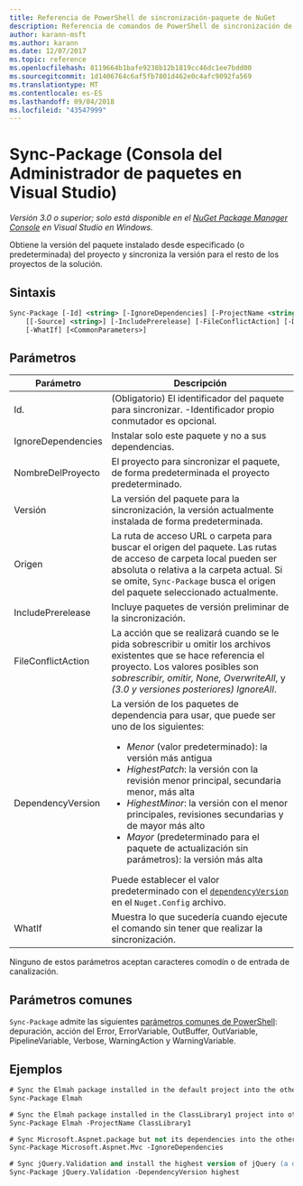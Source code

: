 ```yaml
---
title: Referencia de PowerShell de sincronización-paquete de NuGet
description: Referencia de comandos de PowerShell de sincronización de paquete en la consola de administrador de paquetes de NuGet en Visual Studio.
author: karann-msft
ms.author: karann
ms.date: 12/07/2017
ms.topic: reference
ms.openlocfilehash: 8119664b1bafe9238b12b1819cc46dc1ee7bdd00
ms.sourcegitcommit: 1d1406764c6af5fb7801d462e0c4afc9092fa569
ms.translationtype: MT
ms.contentlocale: es-ES
ms.lasthandoff: 09/04/2018
ms.locfileid: "43547999"
---
```

# <a name="sync-package-package-manager-console-in-visual-studio"></a>Sync-Package (Consola del Administrador de paquetes en Visual Studio)

*Versión 3.0 o superior; solo está disponible en el [NuGet Package Manager Console](package-manager-console.md) en Visual Studio en Windows.*

Obtiene la versión del paquete instalado desde especificado (o predeterminada) del proyecto y sincroniza la versión para el resto de los proyectos de la solución.

## <a name="syntax"></a>Sintaxis

```ps
Sync-Package [-Id] <string> [-IgnoreDependencies] [-ProjectName <string>] [[-Version] <string>]
    [[-Source] <string>] [-IncludePrerelease] [-FileConflictAction] [-DependencyVersion]
    [-WhatIf] [<CommonParameters>]
```

## <a name="parameters"></a>Parámetros

| Parámetro | Descripción |
| --- | --- |
| Id. | (Obligatorio) El identificador del paquete para sincronizar. -Identificador propio conmutador es opcional. |
| IgnoreDependencies | Instalar solo este paquete y no a sus dependencias. |
| NombreDelProyecto | El proyecto para sincronizar el paquete, de forma predeterminada el proyecto predeterminado. |
| Versión | La versión del paquete para la sincronización, la versión actualmente instalada de forma predeterminada. |
| Origen | La ruta de acceso URL o carpeta para buscar el origen del paquete. Las rutas de acceso de carpeta local pueden ser absoluta o relativa a la carpeta actual. Si se omite, `Sync-Package` busca el origen del paquete seleccionado actualmente. |
| IncludePrerelease | Incluye paquetes de versión preliminar de la sincronización. |
| FileConflictAction | La acción que se realizará cuando se le pida sobrescribir u omitir los archivos existentes que se hace referencia el proyecto. Los valores posibles son *sobrescribir, omitir, None, OverwriteAll*, y *(3.0 y versiones posteriores)* *IgnoreAll*. |
| DependencyVersion | La versión de los paquetes de dependencia para usar, que puede ser uno de los siguientes:<br/><ul><li>*Menor* (valor predeterminado): la versión más antigua</li><li>*HighestPatch*: la versión con la revisión menor principal, secundaria menor, más alta</li><li>*HighestMinor*: la versión con el menor principales, revisiones secundarias y de mayor más alto</li><li>*Mayor* (predeterminado para el paquete de actualización sin parámetros): la versión más alta</li></ul>Puede establecer el valor predeterminado con el [ `dependencyVersion` ](../reference/nuget-config-file.md#config-section) en el `Nuget.Config` archivo. |
| WhatIf | Muestra lo que sucedería cuando ejecute el comando sin tener que realizar la sincronización. |

Ninguno de estos parámetros aceptan caracteres comodín o de entrada de canalización.

## <a name="common-parameters"></a>Parámetros comunes

`Sync-Package` admite las siguientes [parámetros comunes de PowerShell](http://go.microsoft.com/fwlink/?LinkID=113216): depuración, acción del Error, ErrorVariable, OutBuffer, OutVariable, PipelineVariable, Verbose, WarningAction y WarningVariable.

## <a name="examples"></a>Ejemplos

```ps
# Sync the Elmah package installed in the default project into the other projects in the solution
Sync-Package Elmah

# Sync the Elmah package installed in the ClassLibrary1 project into other projects in the solution
Sync-Package Elmah -ProjectName ClassLibrary1

# Sync Microsoft.Aspnet.package but not its dependencies into the other projects in the solution
Sync-Package Microsoft.Aspnet.Mvc -IgnoreDependencies

# Sync jQuery.Validation and install the highest version of jQuery (a dependency) from the package source    
Sync-Package jQuery.Validation -DependencyVersion highest
```
